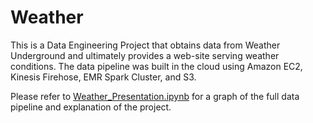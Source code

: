 # Weather
This is a Data Engineering Project that obtains data from Weather Underground and ultimately provides a web-site serving weather conditions.  The data pipeline was built in the cloud using Amazon EC2, Kinesis Firehose, EMR Spark Cluster, and S3.  

Please refer to [Weather_Presentation.ipynb](https://github.com/mike-seeber/Weather/blob/master/Weather_Presentation.ipynb) for a graph of the full data pipeline and explanation of the project.
